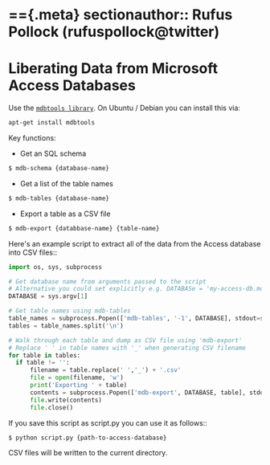 
=={.meta}
sectionauthor:: Rufus Pollock (rufuspollock@twitter)
==

Liberating Data from Microsoft Access Databases
===============================================

Use the [`mdbtools library`](http://mdbtools.sourceforge.net/). On Ubuntu / Debian you can install this via:
```bash
apt-get install mdbtools
```

Key functions:

+ Get an SQL schema
```bash
$ mdb-schema {database-name}
```
+ Get a list of the table names
```bash
$ mdb-tables {database-name}
```
+ Export a table as a CSV file
```bash
$ mdb-export {databbase-name} {table-name}
```

Here's an example script to extract all of the data from the Access database into CSV files::

```python
import os, sys, subprocess

# Get database name from arguments passed to the script
# Alternative you could set explicitly e.g. DATABASe = 'my-access-db.mdb'
DATABASE = sys.argv[1]

# Get table names using mdb-tables
table_names = subprocess.Popen(['mdb-tables', '-1', DATABASE], stdout=subprocess.PIPE).communicate()[0]
tables = table_names.split('\n')

# Walk through each table and dump as CSV file using 'mdb-export'
# Replace ' ' in table names with '_' when generating CSV filename
for table in tables:
  if table != '':
	  filename = table.replace(' ','_') + '.csv'
	  file = open(filename, 'w')
	  print('Exporting ' + table)
	  contents = subprocess.Popen(['mdb-export', DATABASE, table], stdout=subprocess.PIPE).communicate()[0]
	  file.write(contents)
	  file.close()
```


If you save this script as script.py you can use it as follows::

```bash
$ python script.py {path-to-access-database}
```

CSV files will be written to the current directory.

